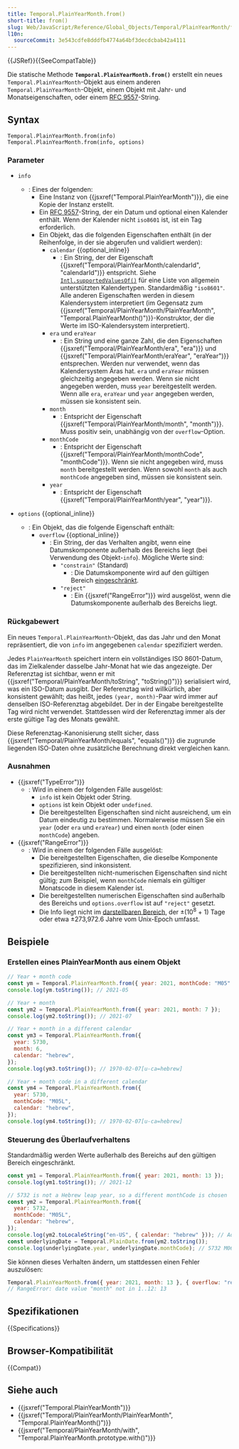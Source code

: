 ```yaml
---
title: Temporal.PlainYearMonth.from()
short-title: from()
slug: Web/JavaScript/Reference/Global_Objects/Temporal/PlainYearMonth/from
l10n:
  sourceCommit: 3e543cdfe8dddfb4774a64bf3decdcbab42a4111
---
```


{{JSRef}}{{SeeCompatTable}}

Die statische Methode **`Temporal.PlainYearMonth.from()`** erstellt ein neues `Temporal.PlainYearMonth`-Objekt aus einem anderen `Temporal.PlainYearMonth`-Objekt, einem Objekt mit Jahr- und Monatseigenschaften, oder einem [RFC 9557](/de/docs/Web/JavaScript/Reference/Global_Objects/Temporal/PlainYearMonth#rfc_9557_format)-String.

## Syntax

```js-nolint
Temporal.PlainYearMonth.from(info)
Temporal.PlainYearMonth.from(info, options)
```

### Parameter

- `info`

  - : Eines der folgenden:
    - Eine Instanz von {{jsxref("Temporal.PlainYearMonth")}}, die eine Kopie der Instanz erstellt.
    - Ein [RFC 9557](/de/docs/Web/JavaScript/Reference/Global_Objects/Temporal/PlainYearMonth#rfc_9557_format)-String, der ein Datum und optional einen Kalender enthält. Wenn der Kalender nicht `iso8601` ist, ist ein Tag erforderlich.
    - Ein Objekt, das die folgenden Eigenschaften enthält (in der Reihenfolge, in der sie abgerufen und validiert werden):
      - `calendar` {{optional_inline}}
        - : Ein String, der der Eigenschaft {{jsxref("Temporal/PlainYearMonth/calendarId", "calendarId")}} entspricht. Siehe [`Intl.supportedValuesOf()`](/de/docs/Web/JavaScript/Reference/Global_Objects/Intl/supportedValuesOf#supported_calendar_types) für eine Liste von allgemein unterstützten Kalendertypen. Standardmäßig `"iso8601"`. Alle anderen Eigenschaften werden in diesem Kalendersystem interpretiert (im Gegensatz zum {{jsxref("Temporal/PlainYearMonth/PlainYearMonth", "Temporal.PlainYearMonth()")}}-Konstruktor, der die Werte im ISO-Kalendersystem interpretiert).
      - `era` und `eraYear`
        - : Ein String und eine ganze Zahl, die den Eigenschaften {{jsxref("Temporal/PlainYearMonth/era", "era")}} und {{jsxref("Temporal/PlainYearMonth/eraYear", "eraYear")}} entsprechen. Werden nur verwendet, wenn das Kalendersystem Äras hat. `era` und `eraYear` müssen gleichzeitig angegeben werden. Wenn sie nicht angegeben werden, muss `year` bereitgestellt werden. Wenn alle `era`, `eraYear` und `year` angegeben werden, müssen sie konsistent sein.
      - `month`
        - : Entspricht der Eigenschaft {{jsxref("Temporal/PlainYearMonth/month", "month")}}. Muss positiv sein, unabhängig von der `overflow`-Option.
      - `monthCode`
        - : Entspricht der Eigenschaft {{jsxref("Temporal/PlainYearMonth/monthCode", "monthCode")}}. Wenn sie nicht angegeben wird, muss `month` bereitgestellt werden. Wenn sowohl `month` als auch `monthCode` angegeben sind, müssen sie konsistent sein.
      - `year`
        - : Entspricht der Eigenschaft {{jsxref("Temporal/PlainYearMonth/year", "year")}}.

- `options` {{optional_inline}}
  - : Ein Objekt, das die folgende Eigenschaft enthält:
    - `overflow` {{optional_inline}}
      - : Ein String, der das Verhalten angibt, wenn eine Datumskomponente außerhalb des Bereichs liegt (bei Verwendung des Objekt-`info`). Mögliche Werte sind:
        - `"constrain"` (Standard)
          - : Die Datumskomponente wird auf den gültigen Bereich [eingeschränkt](/de/docs/Web/JavaScript/Reference/Global_Objects/Temporal/PlainDate#invalid_date_clamping).
        - `"reject"`
          - : Ein {{jsxref("RangeError")}} wird ausgelöst, wenn die Datumskomponente außerhalb des Bereichs liegt.

### Rückgabewert

Ein neues `Temporal.PlainYearMonth`-Objekt, das das Jahr und den Monat repräsentiert, die von `info` im angegebenen `calendar` spezifiziert werden.

Jedes `PlainYearMonth` speichert intern ein vollständiges ISO 8601-Datum, das im Zielkalender dasselbe Jahr-Monat hat wie das angezeigte. Der Referenztag ist sichtbar, wenn er mit {{jsxref("Temporal/PlainYearMonth/toString", "toString()")}} serialisiert wird, was ein ISO-Datum ausgibt. Der Referenztag wird willkürlich, aber konsistent gewählt; das heißt, jedes `(year, month)`-Paar wird immer auf denselben ISO-Referenztag abgebildet. Der in der Eingabe bereitgestellte Tag wird nicht verwendet. Stattdessen wird der Referenztag immer als der erste gültige Tag des Monats gewählt.

Diese Referenztag-Kanonisierung stellt sicher, dass {{jsxref("Temporal/PlainYearMonth/equals", "equals()")}} die zugrunde liegenden ISO-Daten ohne zusätzliche Berechnung direkt vergleichen kann.

### Ausnahmen

- {{jsxref("TypeError")}}
  - : Wird in einem der folgenden Fälle ausgelöst:
    - `info` ist kein Objekt oder String.
    - `options` ist kein Objekt oder `undefined`.
    - Die bereitgestellten Eigenschaften sind nicht ausreichend, um ein Datum eindeutig zu bestimmen. Normalerweise müssen Sie ein `year` (oder `era` und `eraYear`) und einen `month` (oder einen `monthCode`) angeben.
- {{jsxref("RangeError")}}
  - : Wird in einem der folgenden Fälle ausgelöst:
    - Die bereitgestellten Eigenschaften, die dieselbe Komponente spezifizieren, sind inkonsistent.
    - Die bereitgestellten nicht-numerischen Eigenschaften sind nicht gültig; zum Beispiel, wenn `monthCode` niemals ein gültiger Monatscode in diesem Kalender ist.
    - Die bereitgestellten numerischen Eigenschaften sind außerhalb des Bereichs und `options.overflow` ist auf `"reject"` gesetzt.
    - Die Info liegt nicht im [darstellbaren Bereich](/de/docs/Web/JavaScript/Reference/Global_Objects/Temporal#representable_dates), der ±(10<sup>8</sup> + 1) Tage oder etwa ±273,972.6 Jahre vom Unix-Epoch umfasst.

## Beispiele

### Erstellen eines PlainYearMonth aus einem Objekt

```js
// Year + month code
const ym = Temporal.PlainYearMonth.from({ year: 2021, monthCode: "M05" });
console.log(ym.toString()); // 2021-05

// Year + month
const ym2 = Temporal.PlainYearMonth.from({ year: 2021, month: 7 });
console.log(ym2.toString()); // 2021-07

// Year + month in a different calendar
const ym3 = Temporal.PlainYearMonth.from({
  year: 5730,
  month: 6,
  calendar: "hebrew",
});
console.log(ym3.toString()); // 1970-02-07[u-ca=hebrew]

// Year + month code in a different calendar
const ym4 = Temporal.PlainYearMonth.from({
  year: 5730,
  monthCode: "M05L",
  calendar: "hebrew",
});
console.log(ym4.toString()); // 1970-02-07[u-ca=hebrew]
```

### Steuerung des Überlaufverhaltens

Standardmäßig werden Werte außerhalb des Bereichs auf den gültigen Bereich eingeschränkt.

```js
const ym1 = Temporal.PlainYearMonth.from({ year: 2021, month: 13 });
console.log(ym1.toString()); // 2021-12

// 5732 is not a Hebrew leap year, so a different monthCode is chosen
const ym2 = Temporal.PlainYearMonth.from({
  year: 5732,
  monthCode: "M05L",
  calendar: "hebrew",
});
console.log(ym2.toLocaleString("en-US", { calendar: "hebrew" })); // Adar 5732
const underlyingDate = Temporal.PlainDate.from(ym2.toString());
console.log(underlyingDate.year, underlyingDate.monthCode); // 5732 M06
```

Sie können dieses Verhalten ändern, um stattdessen einen Fehler auszulösen:

```js
Temporal.PlainYearMonth.from({ year: 2021, month: 13 }, { overflow: "reject" });
// RangeError: date value "month" not in 1..12: 13
```

## Spezifikationen

{{Specifications}}

## Browser-Kompatibilität

{{Compat}}

## Siehe auch

- {{jsxref("Temporal.PlainYearMonth")}}
- {{jsxref("Temporal/PlainYearMonth/PlainYearMonth", "Temporal.PlainYearMonth()")}}
- {{jsxref("Temporal/PlainYearMonth/with", "Temporal.PlainYearMonth.prototype.with()")}}
